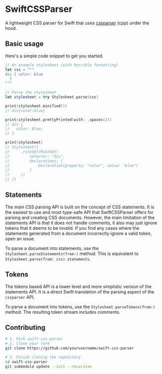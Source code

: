 # SwiftCSSParser

A lightweight CSS parser for Swift that uses [cssparser](https://github.com/Sigil-Ebook/cssparser.git) (cpp) under the hood.

## Basic usage

Here's a simple code snippet to get you started.

```swift
// An example stylesheet (with horrible formatting)
let css = """
div { color: blue
  }
"""

// Parse the stylesheet
let stylesheet = try Stylesheet.parse(css)

print(stylesheet.minified())
// div{color:blue}

print(stylesheet.prettyPrinted(with: .spaces(2))
// div {
//   color: blue;
// }

print(stylesheet)
// Stylesheet([
//     .ruleSet(RuleSet(
//         selector: "div",
//         declarations: [
//             Declaration(property: "color", value: "blue")
//         ]
//     ))
// ])
```

## Statements

The main CSS parsing API is built on the concept of CSS statements. It is the easiest to use and most type-safe API that SwiftCSSParser offers for parsing and creating CSS documents. However, the main limitation of the statements API is that it does not handle comments, it also may just ignore tokens that it deems to be invalid. If you find any cases where the statements generated from a document incorrectly ignore a valid token, open an issue.

To parse a document into statements, use the `Stylesheet.parseStatements(from:)` method. This is equivalent to `Stylesheet.parse(from: css).statements`.

## Tokens

The tokens based API is a lower level and more simplistic version of the statements API. It is a direct Swift translation of the parsing aspect of the `cssparser` API.

To parse a document into tokens, use the `Stylesheet.parseTokens(from:)` method. The resulting token stream includes comments.

## Contributing

```sh
# 1. Fork swift-css-parser
# 2. Clone your fork
git clone https://github.com/yourusername/swift-css-parser 

# 3. Finish cloning the repository
cd swift-css-parser
git submodule update --init --recursive
```
